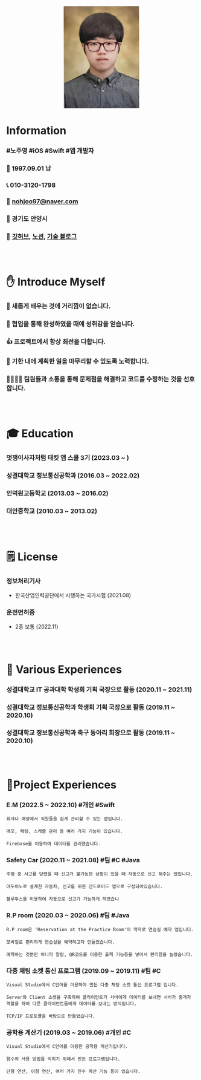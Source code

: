 <div align="center">
<img width="200" height="270" border:0px src="https://github.com/JooYoungNoh/resume/blob/main/img/resumeMe.png?raw=true"/>
</div>

# Information
###  **#노주영** **#iOS** **#Swift** **#앱 개발자**

### 🤵  1997.09.01  남

### 📞  010-3120-1798

### 📧  nohjoo97@naver.com

### 📍 경기도 안양시

### 🔗  [깃허브](https://github.com/JooYoungNoh), [노션](https://gossamer-quiver-b4b.notion.site/s-World-010c422d7b4d44f394b16fbb2c434150?pvs=4), [기술  블로그](https://blog.naver.com/nohjoo97)

</br></br>

# ✋ Introduce Myself

### 🙌 새롭게 배우는 것에 거리낌이 없습니다.

### 🤝 협업을 통해 완성하였을 때에 성취감을 얻습니다.

### 👍 프로젝트에서 항상 최선을 다합니다.

### 💪 기한 내에 계획한 일을 마무리할 수 있도록 노력합니다.

### 👨‍👨‍👦‍👦 팀원들과 소통을 통해 문제점을 해결하고 코드를 수정하는 것을 선호합니다.

</br></br>

# 🎓 Education
### **멋쟁이사자처럼 태킷 앱 스쿨 3기 (2023.03 ~ )**

### **성결대학교 정보통신공학과 (2016.03 ~ 2022.02)**

### **인덕원고등학교 (2013.03 ~ 2016.02)**

### **대안중학교 (2010.03 ~ 2013.02)**

</br></br>

# 🗒️ License

### **정보처리기사**

- 한국산업인력공단에서 시행하는 국가시험 (2021.08)

### **운전면허증**

- 2종 보통 (2022.11)

</br></br>

# 🚀 Various Experiences

### **성결대학교 IT 공과대학 학생회 기획 국장으로 활동 (2020.11 ~ 2021.11)**

### **성결대학교 정보통신공학과 학생회 기획 국장으로 활동 (2019.11 ~ 2020.10)**

### **성결대학교 정보통신공학과 축구 동아리 회장으로 활동 (2019.11 ~ 2020.10)**

</br></br>

# 📒Project Experiences

### **E.M (2022.5 ~ 2022.10) #개인 #Swift**
```
회사나 매장에서 직원들을 쉽게 관리할 수 있는 앱입니다.

메모, 채팅, 스케줄 관리 등 여러 가지 기능이 있습니다.

Firebase를 이용하여 데이터를 관리했습니다.
```


### **Safety Car (2020.11 ~ 2021.08) #팀 #C #Java**

```
주행 중 사고를 당했을 때 신고가 불가능한 상황이 있을 때 자동으로 신고 해주는 앱입니다.

아두이노로 설계한 자동차, 신고를 위한 안드로이드 앱으로 구성되어있습니다.

블루투스를 이용하여 자동으로 신고가 가능하게 하였습니 
```


### **R.P room (2020.03 ~ 2020.06) #팀 #Java**

```
R.P room은 'Reservation at the Practice Room'의 약자로 연습실 예약 앱입니다.

모바일로 편리하게 연습실을 예약하고자 만들었습니다.

예약하는 것뿐만 아니라 알람, QR코드를 이용한 출첵 기능등을 넣어서 편리함을 높였습니다.
```


### **다중 채팅 소켓 통신 프로그램 (2019.09 ~ 2019.11) #팀 #C**

```
Visual Studio에서 C언어를 이용하여 만든 다중 채팅 소켓 통신 프로그램 입니다.

Server와 Client 소켓을 구축하여 클라이언트가 서버에게 데이터를 보내면 서버가 중개자 역할을 하여 다른 클라이언트들에게 데이터를 보내는 방식입니다.

TCP/IP 프로토콜을 바탕으로 만들었습니다.
```


### **공학용 계산기 (2019.03 ~ 2019.06) #개인 #C**
```
Visual Studio에서 C언어를 이용한 공학용 계산기입니다.

함수의 사용 방법을 익히기 위해서 만든 프로그램입니다.

단항 연산, 이항 연산, 여러 가지 진수 계산 기능 등이 있습니다.
```

</br>
